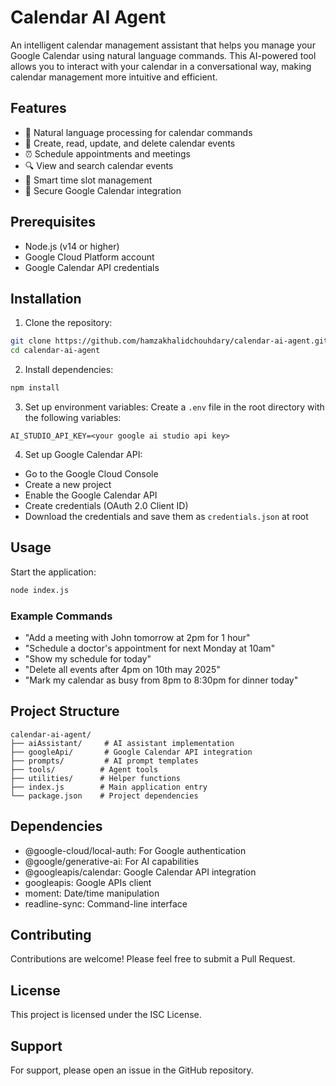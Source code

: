 # Calendar AI Agent

An intelligent calendar management assistant that helps you manage your Google Calendar using natural language commands. This AI-powered tool allows you to interact with your calendar in a conversational way, making calendar management more intuitive and efficient.

## Features

- 🤖 Natural language processing for calendar commands
- 📅 Create, read, update, and delete calendar events
- ⏰ Schedule appointments and meetings
- 🔍 View and search calendar events
- 🎯 Smart time slot management
- 🔐 Secure Google Calendar integration

## Prerequisites

- Node.js (v14 or higher)
- Google Cloud Platform account
- Google Calendar API credentials

## Installation

1. Clone the repository:
```bash
git clone https://github.com/hamzakhalidchouhdary/calendar-ai-agent.git
cd calendar-ai-agent
```

2. Install dependencies:
```bash
npm install
```

3. Set up environment variables:
Create a `.env` file in the root directory with the following variables:
```
AI_STUDIO_API_KEY=<your google ai studio api key>
```

4. Set up Google Calendar API:
- Go to the Google Cloud Console
- Create a new project
- Enable the Google Calendar API
- Create credentials (OAuth 2.0 Client ID)
- Download the credentials and save them as `credentials.json` at root

## Usage

Start the application:
```bash
node index.js
```

### Example Commands

- "Add a meeting with John tomorrow at 2pm for 1 hour"
- "Schedule a doctor's appointment for next Monday at 10am"
- "Show my schedule for today"
- "Delete all events after 4pm on 10th may 2025"
- "Mark my calendar as busy from 8pm to 8:30pm for dinner today"

## Project Structure

```
calendar-ai-agent/
├── aiAssistant/     # AI assistant implementation
├── googleApi/       # Google Calendar API integration
├── prompts/         # AI prompt templates
├── tools/          # Agent tools
├── utilities/      # Helper functions
├── index.js        # Main application entry
└── package.json    # Project dependencies
```

## Dependencies

- @google-cloud/local-auth: For Google authentication
- @google/generative-ai: For AI capabilities
- @googleapis/calendar: Google Calendar API integration
- googleapis: Google APIs client
- moment: Date/time manipulation
- readline-sync: Command-line interface

## Contributing

Contributions are welcome! Please feel free to submit a Pull Request.

## License

This project is licensed under the ISC License.

## Support

For support, please open an issue in the GitHub repository.

